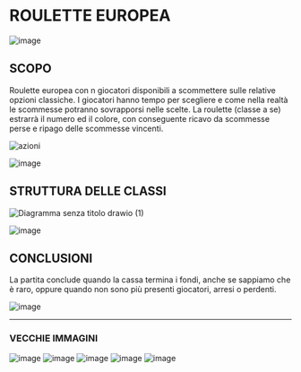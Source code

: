 # ROULETTE EUROPEA
![image](https://github.com/user-attachments/assets/490f5b6c-b6d6-491c-8523-1deebd875a21)

## SCOPO
Roulette europea con n giocatori disponibili a scommettere sulle relative opzioni classiche. I giocatori hanno tempo per scegliere e come nella realtà le scommesse potranno sovrapporsi nelle scelte.
La roulette (classe a se) estrarrà il numero ed il colore, con conseguente ricavo da scommesse perse e ripago delle scommesse vincenti.

![azioni](https://github.com/user-attachments/assets/b23efb9a-1be8-406f-aedf-2f6940bebe9b)


![image](https://github.com/user-attachments/assets/92516113-eb9c-49fe-9742-059724a94c8f)

## STRUTTURA DELLE CLASSI
![Diagramma senza titolo drawio (1)](https://github.com/user-attachments/assets/86674a9b-89ce-40e7-9b91-5f05f2c4dd5b)

![image](https://github.com/user-attachments/assets/50453fd9-5a96-4138-a5ec-3ecbd28cf00f)

## CONCLUSIONI
La partita conclude quando la cassa termina i fondi, anche se sappiamo che è raro, oppure quando non sono più presenti giocatori, arresi o perdenti.

![image](https://github.com/user-attachments/assets/355e627d-899d-4ac1-af49-a7e9406ef2e8)


-----------

### VECCHIE IMMAGINI
![image](https://github.com/user-attachments/assets/0f8e216f-f451-4d28-b6ec-67d554dff981)
![image](https://github.com/user-attachments/assets/5d25f295-547b-4d44-be8a-2e92f812a3f2)
![image](https://github.com/user-attachments/assets/46c968ba-4c2e-4b2c-aa02-6d7e6a017f75)
![image](https://github.com/user-attachments/assets/65df5cda-35ac-4504-be5a-cefe3899ba62)
![image](https://github.com/user-attachments/assets/83a80d70-f832-44c9-b188-f33a69dbcdac)
